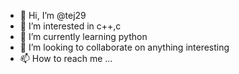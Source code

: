 - 👋 Hi, I’m @tej29
- 👀 I’m interested in c++,c
- 🌱 I’m currently learning python
- 💞️ I’m looking to collaborate on anything interesting
- 📫 How to reach me ...

<!---
tej29/tej29 is a ✨ special ✨ repository because its `README.md` (this file) appears on your GitHub profile.
You can click the Preview link to take a look at your changes.
--->
